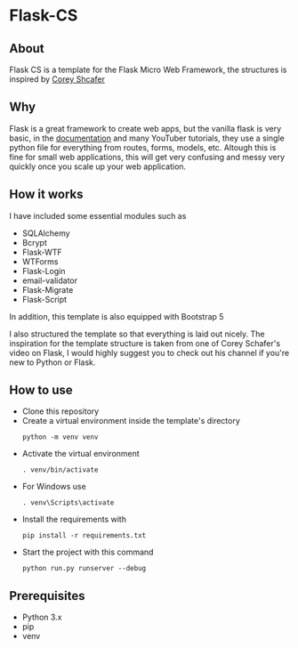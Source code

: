 # Flask-CS

## About
Flask CS is a template for the Flask Micro Web Framework, the structures is inspired by [Corey Shcafer](https://www.youtube.com/channel/UCCezIgC97PvUuR4_gbFUs5g)

## Why
Flask is a great framework to create web apps, but the vanilla flask is very basic, in the [documentation](https://flask.palletsprojects.com/en/1.1.x/) and many YouTuber tutorials, they use a single python file for everything from routes, forms, models, etc. Altough this is fine for small web applications, this will get very confusing and messy very quickly once you scale up your web application.

## How it works
I have included some essential modules such as
- SQLAlchemy
- Bcrypt
- Flask-WTF
- WTForms
- Flask-Login
- email-validator
- Flask-Migrate
- Flask-Script

In addition, this template is also equipped with Bootstrap 5

I also structured the template so that everything is laid out nicely. The inspiration for the template structure is taken from one of Corey Schafer's video on Flask, I would highly suggest you to check out his channel if you're new to Python or Flask.

## How to use
- Clone this repository
- Create a virtual environment inside the template's directory
    ```
    python -m venv venv
    ```
- Activate the virtual environment
    ```
    . venv/bin/activate
    ```
- For Windows use
    ```
    . venv\Scripts\activate
    ```
- Install the requirements with 
    ```
    pip install -r requirements.txt
    ```
- Start the project with this command
    ```
    python run.py runserver --debug
    ```

## Prerequisites
- Python 3.x
- pip
- venv
